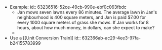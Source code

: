 - Example:
  id:: 63236516-52ce-49cb-990e-ebf0c093fbdc
	- Jan mows seven lawns every 86 minutes. The average lawn in Jan's neighbourhood is 400 square meters, and Jan is paid $7.00 for every 1000 square meters of grass she mows. If Jan works for 8 hours, about how much money, in dollars, can she expect to make?
	-
- Use a [[Unit Conversion Train]]
  id:: 632366ab-ac29-4ee3-97fa-b24155783999